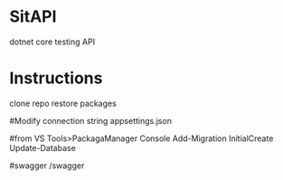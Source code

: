 # SitAPI
dotnet core testing API

# Instructions
clone repo
restore packages

#Modify connection string 
appsettings.json


#from VS 
Tools>PackagaManager Console
 Add-Migration InitialCreate
 Update-Database
 
 #swagger
 /swagger
